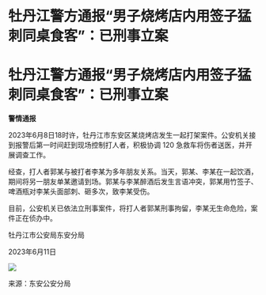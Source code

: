 # 牡丹江警方通报“男子烧烤店内用签子猛刺同桌食客”：已刑事立案

# 牡丹江警方通报“男子烧烤店内用签子猛刺同桌食客”：已刑事立案

**警情通报**

2023年6月8日18时许，牡丹江市东安区某烧烤店发生一起打架案件。公安机关接到报警后第一时间赶到现场控制打人者，积极协调 120
急救车将伤者送医，并开展调查工作。

经查，打人者郭某与被打者李某为多年朋友关系。当天，郭某、李某在一起饮酒，期间将另一朋友单某邀请到场。郭某与李某醉酒后发生言语冲突，郭某用竹签子、啤酒瓶对李某头面部刺、砸多次，致李某受伤。

目前，公安机关已依法立刑事案件，将打人者郭某刑事拘留，李某无生命危险，案件正在侦办中。

牡丹江市公安局东安分局

2023年6月11日

![](https://inews.gtimg.com/om_bt/Ob3ankWyF_i0cQ4xvvK0KkHpKf1Mfs3DYd89nobO8-41oAA/1000)

来源：东安公安分局

